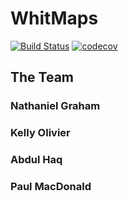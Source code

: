 # WhitMaps

[![Build Status](https://travis-ci.org/ngraham20/whitmaps.svg?branch=develop)](https://travis-ci.org/ngraham20/whitmaps)
[![codecov](https://codecov.io/gh/ngraham20/whitmaps/branch/develop/graph/badge.svg)](https://codecov.io/gh/ngraham20/whitmaps)

## The Team

### Nathaniel Graham
### Kelly Olivier
### Abdul Haq
### Paul MacDonald
